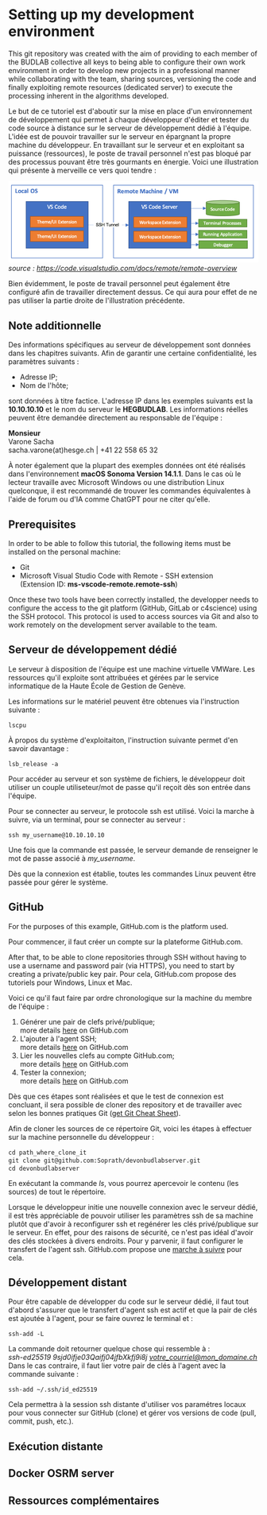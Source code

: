 # Setting up my development environment

This git repository was created with the aim of providing to each member of the BUDLAB collective all keys to being able to configure their own work environment in order to develop new projects in a professional manner while collaborating with the team, sharing sources, versioning the code and finally exploiting remote resources (dedicated server) to execute the processing inherent in the algorithms developed.

Le but de ce tutoriel est d'aboutir sur la mise en place d'un environnement de développement qui permet à chaque développeur d'éditer et tester du code source à distance sur le serveur de développement dédié à l'équipe. L'idée est de pouvoir travailler sur le serveur en épargnant la propre machine du développeur. En travaillant sur le serveur et en exploitant sa puissance (ressources), le poste de travail personnel n'est pas bloqué par des processus pouvant être très gourmants en énergie. Voici une illustration qui présente à merveille ce vers quoi tendre :

![overview development architecture](/figures/architecture-ssh.png "Text to show on mouseover")
*source : https://code.visualstudio.com/docs/remote/remote-overview*

Bien évidemment, le poste de travail personnel peut également être configuré afin de travailler directement dessus. Ce qui aura pour effet de ne pas utiliser la partie droite de l'illustration précédente.

## Note additionnelle
Des informations spécifiques au serveur de développement sont données dans les chapitres suivants. Afin de garantir une certaine confidentialité, les paramètres suivants :
- Adresse IP;
- Nom de l'hôte;

sont données à titre factice. L'adresse IP dans les exemples suivants est la **10.10.10.10** et le nom du serveur le **HEGBUDLAB**. Les informations réelles peuvent être demandée directement au responsable de l'équipe :

**Monsieur**\
Varone Sacha\
sacha.varone(at)hesge.ch | +41 22 558 65 32

À noter également que la plupart des exemples données ont été réalisés dans l'environnement **macOS Sonoma Version 14.1.1**. Dans le cas où le lecteur travaille avec Microsoft Windows ou une distribution Linux quelconque, il est recommandé de trouver les commandes équivalentes à l'aide de forum ou d'IA comme ChatGPT pour ne citer qu'elle.

## Prerequisites
In order to be able to follow this tutorial, the following items must be installed on the personal machine:

- Git
- Microsoft Visual Studio Code with Remote - SSH extension \
(Extension ID: **ms-vscode-remote.remote-ssh**)

Once these two tools have been correctly installed, the developper needs to configure the access to the git platform (GitHub, GitLab or c4science) using the SSH protocol. This protocol is used to access sources via Git and also to work remotely on the development server available to the team.

## Serveur de développement dédié
Le serveur à disposition de l'équipe est une machine virtuelle VMWare. Les ressources qu'il exploite sont attribuées et gérées par le service informatique de la Haute École de Gestion de Genève.

Les informations sur le matériel peuvent être obtenues via l'instruction suivante :

```
lscpu
```

À propos du système d'exploitaiton, l'instruction suivante permet d'en savoir davantage :

```
lsb_release -a
```

Pour accéder au serveur et son système de fichiers, le développeur doit utiliser un couple utiliseteur/mot de passe qu'il reçoit dès son entrée dans l'équipe.

Pour se connecter au serveur, le protocole ssh est utilisé. Voici la marche à suivre, via un terminal, pour se connecter au serveur :

```
ssh my_username@10.10.10.10
```

Une fois que la commande est passée, le serveur demande de renseigner le mot de passe associé à *my_username*.

Dès que la connexion est établie, toutes les commandes Linux peuvent être passée pour gérer le système.

## GitHub


For the purposes of this example, GitHub.com is the platform used.

Pour commencer, il faut créer un compte sur la plateforme GitHub.com.

After that, to be able to clone repositories through SSH without having to use a username and password pair (via HTTPS), you need to start by creating a private/public key pair. Pour cela, GitHub.com propose des tutoriels pour Windows, Linux et Mac.

Voici ce qu'il faut faire par ordre chronologique sur la machine du membre de l'équipe :

1. Générer une pair de clefs privé/publique;\
more details [here](https://docs.github.com/en/authentication/connecting-to-github-with-ssh/generating-a-new-ssh-key-and-adding-it-to-the-ssh-agent) on GitHub.com
2. L'ajouter à l'agent SSH;\
more details [here](https://docs.github.com/en/authentication/connecting-to-github-with-ssh/generating-a-new-ssh-key-and-adding-it-to-the-ssh-agent#adding-your-ssh-key-to-the-ssh-agent) on GitHub.com
3. Lier les nouvelles clefs au compte GitHub.com;\
more details [here](https://docs.github.com/en/authentication/connecting-to-github-with-ssh/adding-a-new-ssh-key-to-your-github-account) on GitHub.com
4. Tester la connexion;\
more details [here](https://docs.github.com/en/authentication/connecting-to-github-with-ssh/testing-your-ssh-connection) on GitHub.com

Dès que ces étapes sont réalisées et que le test de connexion est concluant, il sera possible de cloner des repository et de travailler avec selon les bonnes pratiques Git ([get Git Cheat Sheet](https://wac-cdn.atlassian.com/dam/jcr:e7e22f25-bba2-4ef1-a197-53f46b6df4a5/SWTM-2088_Atlassian-Git-Cheatsheet.pdf?cdnVersion=1326)).

Afin de cloner les sources de ce répertoire Git, voici les étapes à effectuer sur la machine personnelle du développeur :

```
cd path_where_clone_it
git clone git@github.com:Soprath/devonbudlabserver.git
cd devonbudlabserver
``````

En exécutant la commande *ls*, vous pourrez apercevoir le contenu (les sources) de tout le répertoire.

Lorsque le développeur initie une nouvelle connexion avec le serveur dédié, il est très appréciable de pouvoir utiliser les paramètres ssh de sa machine plutôt que d'avoir à reconfigurer ssh et regénérer les clés privé/publique sur le serveur. En effet, pour des raisons de sécurité, ce n'est pas idéal d'avoir des clés stockées à divers endroits. Pour y parvenir, il faut configurer le transfert de l'agent ssh. GitHub.com propose une [marche à suivre](https://docs.github.com/en/authentication/connecting-to-github-with-ssh/using-ssh-agent-forwarding) pour cela.

## Développement distant
Pour être capable de développer du code sur le serveur dédié, il faut tout d'abord s'assurer que le transfert d'agent ssh est actif et que la pair de clés est ajoutée à l'agent, pour se faire ouvrez le terminal et  :
```
ssh-add -L
```
La commande doit retourner quelque chose qui ressemble à :\
*ssh-ed25519 9sjd0ifje03Qaifj04jfbXkfj9i8j votre_courriel@mon_domaine.ch*\
Dans le cas contraire, il faut lier votre pair de clés à l'agent avec la commande suivante :
```
ssh-add ~/.ssh/id_ed25519
```
Cela permettra à la session ssh distante d'utiliser vos paramétres locaux pour vous connecter sur GitHub (clone) et gérer vos versions de code (pull, commit, push, etc.).


## Exécution distante

## Docker OSRM server

## Ressources complémentaires